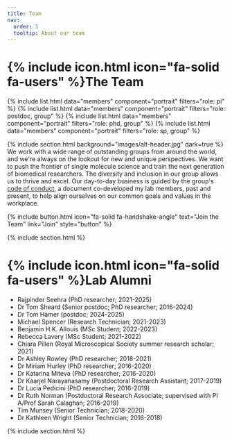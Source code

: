 ```yaml
---
title: Team
nav:
  order: 5
  tooltip: About our team
---
```


# {% include icon.html icon="fa-solid fa-users" %}The Team

{% include list.html data="members" component="portrait" filters="role: pi" %}
{% include list.html data="members" component="portrait" filters="role: postdoc, group" %}
{% include list.html data="members" component="portrait" filters="role: phd, group" %}
{% include list.html data="members" component="portrait" filters="role: sp, group" %}

{% include section.html background="images/alt-header.jpg" dark=true %}
We work with a wide range of outstanding groups from around the world, and we're always on the lookout for new and unique perspectives.
We want to push the frontier of single molecule science and train the next generation of biomedical researchers. The diversity and inclusion in our group allows us to thrive and excel. Our day-to-day business is guided by the group's [code of conduct](https://docs.google.com/document/d/11EzL6b2nSncjnNgZZ5FO668exTe6PWi4FZ4H7hF4WuE/edit?usp=sharing), a document co-developed my lab members, past and present, to help align ourselves on our common goals and values in the workplace.

{%
  include button.html
  icon="fa-solid fa-handshake-angle"
  text="Join the Team"
  link="Join"
  style="button"
%}

{% include section.html %}


# {% include icon.html icon="fa-solid fa-users" %}Lab Alumni

- Rajpinder Seehra (PhD researcher; 2021-2025)
- Dr Tom Sheard (Senior postdoc; PhD researcher; 2016-2024)
- Dr Tom Hamer (postdoc; 2024-2025)
- Michael Spencer (Research Technician; 2021-2023)
- Benjamin H.K. Allouis (MSc Student; 2022-2023)
- Rebecca Lavery (MSc Student; 2021-2022)
- Chiara Pillen (Royal Microscopical Society summer research scholar; 2021)
- Dr Ashley Rowley (PhD researcher; 2018-2021)
- Dr Miriam Hurley (PhD researcher; 2016-2020)
- Dr Katarina Miteva (PhD researcher; 2016-2020)
- Dr Kaarjel Narayanasamy (Postdoctoral Research Assistant; 2017-2019)
- Dr Lucia Pedicini (PhD researcher; 2016-2019)
- Dr Ruth Norman (Postdoctoral Research Associate; supervised with PI A/Prof Sarah Calaghan; 2016-2019)
- Tim Munsey (Senior Technician; 2018-2020)
- Dr Kathleen Wright (Senior Technician; 2016-2018)

{% include section.html %}


